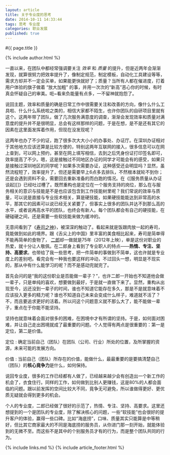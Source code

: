 ```yaml
---
layout: article
title: 关于专业度的思考
date: 2014-10-11 14:33:44
tags: 思考 专业度
categories: 职业发展
published: true
---
```


#{{ page.title }}

{% include author.html %}

一直以来，在团队中都经常强调要关注 *效率* 和 *质量* 的提升，但是近两年会渐渐发现，就算很努力把效率提升了，像制定规范，制定模板，自动化工具建设等等，需求方却并不一定会买单，如果能更快就好了；质量？当所有人都在催进度，打着用户体验的旗子做着 “放大加粗” 的事，并用一次次的“新高”恶心你的时候，有时真会怀疑自己的审美。呃~看来负能量有点多，一不留神就抱怨了。

说回主题，效率和质量的确是日常工作中很需要关注和改善的方向，像什么什么工具啦、什么什么系统啦之类的，相信大家都不陌生，也许你团队的自研项目里就有这个。这两年带了团队，做了几次服务满意度的调查，渐渐会发现效率和质量对满意度的提升并不是很明显，总会有这样那样的问题，于是在想，是不是还有其它的因素在这里面发挥着作用，但现在没发现呢？

这两年也办了不少的证，跑了很多次大大小小的办事处、办证厅。在深圳办证相对于其他地方应该还算是比较方便的，特别这两年互联网的接入，很多信息可以在网上查到，可以网上预约，甚至在网上填写相信，去到之后凭身份证打印签名即可，效率提高了不少。嗯，这是接触过不同地区办证的同学才可能会有的感受，如果只是接触过深圳地区的同学呢？如果多次需要办证，这种感受还会明显吗？显然，虽然流程短了，效率提升了，但还是需要早上6点多去排队，不然根本就轮不到你；还是会遇到资料不全，需要回去重新准备的而白跑的情况。在《[服务质量从办证谈起][]》已经吐过槽了。既然重构也是定位在一个服务支持的岗位，那么在与服务相关的意识与技能是不是也应该包含到工作技能树里呢？我们常说的效率与质量，可以说是直接与专业技术相关，算是硬技能，如果硬技能能达到非常高的水平，那其它的因素可以说已经无关紧要了，但事实上很多的团队并达不到那么高的水平，或者说再高水平的团队，也终会有新人。每个团队都会有自己的硬技能，在硬碰硬之间，还是需要一些软技能来做为缓冲的。

无意间看到了《[寿司之神](http://v.youku.com/v_show/id_XNDcwNTU3Mjgw.html)》，被深深的触动了。看起来就是饭跟肉放一起的寿司，竟能做到如此的境界。跟《舌尖上的中国》里丰富的美食相比起来，寿司是简单得不能再简单的食物了， [二郎](http://baike.baidu.com/view/8667802.htm)却一做就是75年（2012年上映），单是这份对职业的热爱，就十分让人敬佩。在二郎身上看到了专业职人的特点——**热情、专注、坚持、高要求**。也带给了我一些思考，把一件简单的事做到不简单，这也许就是专业度上的差别吧。看完会有一种我也要这样的冲动，不过回头一想，明显是不现实的，那从中有什么能学习的呢？而不是感动完就完了。

首先会问的是“我的这份职业是否能做一辈子？”，也许二郎一开始也不知道他会做一辈子，只是单纯的喜欢，想要做到最好，于是就一直做下来了。显然，重构从出现至今，远还没到一辈子的时间，谁也不知道它能存在多久，那是不是就意味着不应该投入更多的精力呢？谁也不知道自己未来会变成什么样子，难道就不活了？不，而且要追求更好的活着。所以问这个问题意义就不那么大了，能不能做一辈子，重点在于你能不能坚持。

坚持也就意味着会面对很多的困难，在困境中才有所谓的坚持。于是，如何面对困难，并让自己走出困境就成了最重要的问题。个人觉得有两点是很重要的：第一是定位，第二是价值。

定位
: 确定当前自己（团队）在团队（公司、行业）所处的位置，及所掌握的资源，未来可能的发展方向。

价值
: 当前自己（团队）所存在的价值，能做什么，最最重要的是要搞清楚自己（团队）的**核心竟争力**是什么，如何保持。

说回专业度，很多的工作已经都有人做了，已经越来越少会有创造出一个新工作的机会了，衣食住行。同样的工作，如何做到比别人更赚钱，这是80%的人都会面临的问题。跟以前发挥的空间比较大不同，竟争无可避免，所以谁做得更好、更优质无疑就会得到更多的机会。

个人的专业度，二郎已经做了很好的示范了，热情、专注、坚持、高要求。这里还想提到的一个是团队的专业度，除了解决核心的问题，一些“软技能”也会很好的提升客户的体验，赢得一些口碑。比如“海底捞”，口味、质量其实只能算是中等稍好，但比其它商家最大的不同是海底捞的服务员，从你进门那一刻开始，就能体验到的无微不至。而这些不是其中的个别服务员才有的行为，而是整个团队共同的行为。

{% include links.md %}
{% include article_footer.html %}
